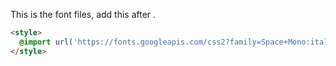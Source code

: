 This is the font files, add this after <head>.
```html
<style>
  @import url('https://fonts.googleapis.com/css2?family=Space+Mono:ital,wght@0,400;0,700;1,400;1,700&display=swap');
</style>
```
